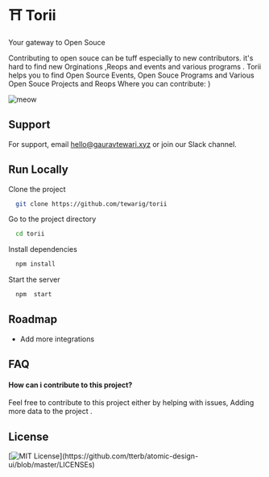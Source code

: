
# ⛩️ Torii

Your gateway to Open Souce

Contributing to open souce can be tuff especially to new contributors. it's hard to find new Orginations ,Reops and events and various programs .
Torii helps you to find Open Source Events, Open Souce Programs and Various Open Souce Projects and Reops Where you can contribute: ) 



  
 ![meow](https://inchilly.sirv.com/Images/Screenshot%20from%202021-07-25%2013-16-23.png) 
## Support

For support, email  hello@gauravtewari.xyz or join our Slack channel.

  
## Run Locally

Clone the project

```bash
  git clone https://github.com/tewarig/torii
```

Go to the project directory

```bash
  cd torii
```

Install dependencies

```bash
  npm install
```

Start the server

```bash
  npm  start
```

  
## Roadmap


- Add more integrations

  
## FAQ

#### How can i contribute to this project?
Feel free to contribute to this project either by helping with issues, Adding more data to the project .

  
## License


[![MIT License](https://img.shields.io/apm/l/atomic-design-ui.svg?)](https://github.com/tterb/atomic-design-ui/blob/master/LICENSEs)

  
